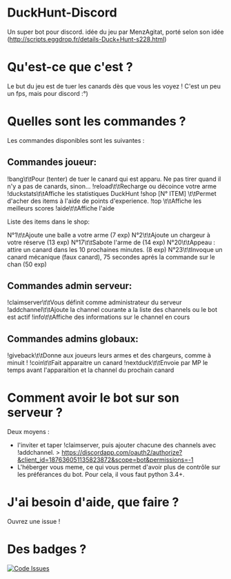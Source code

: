 # DuckHunt-Discord
Un super bot pour discord. idée du jeu par MenzAgitat, porté selon son idée (http://scripts.eggdrop.fr/details-Duck+Hunt-s228.html)

# Qu'est-ce que c'est ?
Le but du jeu est de tuer les canards dès que vous les voyez ! C'est un peu un fps, mais pour discord :°)

# Quelles sont les commandes ?

Les commandes disponibles sont les suivantes :

## Commandes joueur:
!bang\t\tPour (tenter) de tuer le canard qui est apparu. Ne pas tirer quand il n'y a pas de canards, sinon...
!reload\t\tRecharge ou décoince votre arme
!duckstats\t\tAffiche les statistiques DuckHunt
!shop [N° ITEM] <argument>\t\tPermet d'acher des items à l'aide de points d'experience.
!top <Nombre de joueurs maxi>\t\tAffiche les meilleurs scores
!aide\t\tAffiche l'aide

Liste des items dans le shop:

N°1\t\tAjoute une balle a votre arme (7 exp)
N°2\t\tAjoute un chargeur à votre réserve (13 exp)
N°17\t\tSabote l'arme de <argument> (14 exp)
N°20\t\tAppeau : attire un canard dans les 10 prochaines minutes. (8 exp)
N°23\t\tInvoque un canard mécanique (faux canard), 75 secondes aprés la commande sur le chan (50 exp)


## Commandes admin serveur:
!claimserver\t\tVous définit comme administrateur du serveur
!addchannel\t\tAjoute la channel courante a la liste des channels ou le bot est actif
!info\t\tAffiche des informations sur le channel en cours

## Commandes admins globaux:
!giveback\t\tDonne aux joueurs leurs armes et des chargeurs, comme à minuit !
!coin\t\tFait apparaitre un canard
!nextduck\t\tEnvoie par MP le temps avant l'apparaition et la channel du prochain canard

# Comment avoir le bot sur son serveur ?

Deux moyens : 
- l'inviter et taper !claimserver, puis ajouter chacune des channels avec !addchannel. > https://discordapp.com/oauth2/authorize?&client_id=187636051135823872&scope=bot&permissions=-1
- L'héberger vous meme, ce qui vous permet d'avoir plus de contrôle sur les préférances du bot. Pour cela, il vous faut python 3.4+. 

# J'ai besoin d'aide, que faire ?

Ouvrez une issue ! 

# Des badges ?

[![Code Issues](https://www.quantifiedcode.com/api/v1/project/44fdd1f721e5479881d3b4a98be2654a/badge.svg)](https://www.quantifiedcode.com/app/project/44fdd1f721e5479881d3b4a98be2654a)
